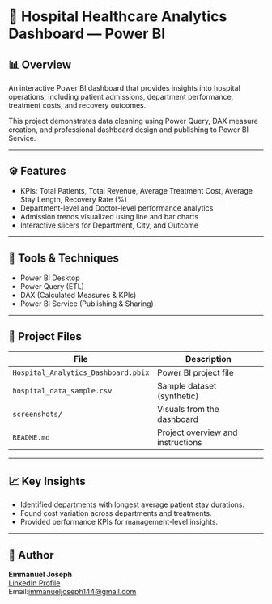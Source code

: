 # 🏥 Hospital Healthcare Analytics Dashboard — Power BI

## 📊 Overview
An interactive Power BI dashboard that provides insights into hospital operations, including patient admissions, department performance, treatment costs, and recovery outcomes.

This project demonstrates data cleaning using Power Query, DAX measure creation, and professional dashboard design and publishing to Power BI Service.

---

## ⚙️ Features
- KPIs: Total Patients, Total Revenue, Average Treatment Cost, Average Stay Length, Recovery Rate (%)
- Department-level and Doctor-level performance analytics
- Admission trends visualized using line and bar charts
- Interactive slicers for Department, City, and Outcome

---

## 🧠 Tools & Techniques
- Power BI Desktop  
- Power Query (ETL)  
- DAX (Calculated Measures & KPIs)  
- Power BI Service (Publishing & Sharing)

---

## 📁 Project Files
| File | Description |
|------|--------------|
| `Hospital_Analytics_Dashboard.pbix` | Power BI project file |
| `hospital_data_sample.csv` | Sample dataset (synthetic) |
| `screenshots/` | Visuals from the dashboard |
| `README.md` | Project overview and instructions |

---

## 📈 Key Insights
- Identified departments with longest average patient stay durations.
- Found cost variation across departments and treatments.
- Provided performance KPIs for management-level insights.

------

## 👤 Author
**Emmanuel Joseph**  
[LinkedIn Profile](www.linkedin.com/in/immanuel-joseph-895911351)  
Email:immanueljoseph144@gmail.com  
